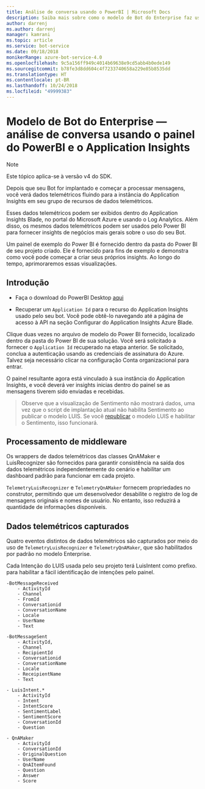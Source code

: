 ```yaml
---
title: Análise de conversa usando o PowerBI | Microsoft Docs
description: Saiba mais sobre como o modelo de Bot do Enterprise faz uso do Application Insights para habilitar insights por meio do Power BI
author: darrenj
ms.author: darrenj
manager: kamrani
ms.topic: article
ms.service: bot-service
ms.date: 09/18/2018
monikerRange: azure-bot-service-4.0
ms.openlocfilehash: 9c5a156ff949c4014b69638e9cd5abb4b0ede149
ms.sourcegitcommit: b78fe3d8dd604c4f7233740658a229e85b8535dd
ms.translationtype: HT
ms.contentlocale: pt-BR
ms.lasthandoff: 10/24/2018
ms.locfileid: "49999383"
---
```

# <a name="enterprise-bot-template---conversational-analytics-using-powerbi-dashboard-and-application-insights"></a>Modelo de Bot do Enterprise — análise de conversa usando o painel do PowerBI e o Application Insights

> [!NOTE]
> Este tópico aplica-se à versão v4 do SDK. 

Depois que seu Bot for implantado e começar a processar mensagens, você verá dados telemétricos fluindo para a instância do Application Insights em seu grupo de recursos de dados telemétricos. 

Esses dados telemétricos podem ser exibidos dentro do Application Insights Blade, no portal do Microsoft Azure e usando o Log Analytics. Além disso, os mesmos dados telemétricos podem ser usados pelo Power BI para fornecer insights de negócios mais gerais sobre o uso do seu Bot.

Um painel de exemplo do Power BI é fornecido dentro da pasta do Power BI de seu projeto criado. Ele é fornecido para fins de exemplo e demonstra como você pode começar a criar seus próprios insights. Ao longo do tempo, aprimoraremos essas visualizações. 

## <a name="getting-started"></a>Introdução

- Faça o download do PowerBI Desktop [aqui](https://powerbi.microsoft.com/en-us/desktop/)
 
- Recuperar um ```Application Id``` para o recurso do Application Insights usado pelo seu bot. Você pode obtê-lo navegando até a página de acesso à API na seção Configurar do Application Insights Azure Blade.

Clique duas vezes no arquivo de modelo do Power BI fornecido, localizado dentro da pasta do Power BI de sua solução. Você será solicitado a fornecer o ```Application Id``` recuperado na etapa anterior. Se solicitado, conclua a autenticação usando as credenciais de assinatura do Azure. Talvez seja necessário clicar na configuração Conta organizacional para entrar.

O painel resultante agora está vinculado à sua instância do Application Insights, e você deverá ver insights inicias dentro do painel se as mensagens tiverem sido enviadas e recebidas.

>Observe que a visualização de Sentimento não mostrará dados, uma vez que o script de implantação atual não habilita Sentimento ao publicar o modelo LUIS. Se você [republicar](https://docs.microsoft.com/en-us/azure/cognitive-services/luis/luis-how-to-publish-app) o modelo LUIS e habilitar o Sentimento, isso funcionará.

## <a name="middleware-processing"></a>Processamento de middleware

Os wrappers de dados telemétricos das classes QnAMaker e LuisRecognizer são fornecidos para garantir consistência na saída dos dados telemétricos independentemente do cenário e habilitar um dashboard padrão para funcionar em cada projeto.

```TelemetryLuisRecognizer``` e ```TelemetryQnAMaker``` fornecem propriedades no construtor, permitindo que um desenvolvedor desabilite o registro de log de mensagens originais e nomes de usuário. No entanto, isso reduzirá a quantidade de informações disponíveis.

## <a name="telemetry-captured"></a>Dados telemétricos capturados

Quatro eventos distintos de dados telemétricos são capturados por meio do uso de ```TelemetryLuisRecognizer``` e ```TelemetryQnAMaker```, que são habilitados por padrão no modelo Enterprise. 

Cada Intenção do LUIS usada pelo seu projeto terá LuisIntent como prefixo. para habilitar a fácil identificação de intenções pelo painel.

```
-BotMessageReceived
    - ActivityId
    - Channel
    - FromId
    - Conversationid
    - ConversationName
    - Locale
    - UserName
    - Text
```
  
```
-BotMessageSent
    - ActivityId,
    - Channel
    - RecipientId
    - Conversationid
    - ConversationName
    - Locale
    - ReceipientName
    - Text
```

```
- LuisIntent.*
    - ActivityId
    - Intent
    - IntentScore
    - SentimentLabel
    - SentimentScore
    - ConversationId
    - Question
```

```
- QnAMaker
    - ActivityId
    - ConversationId
    - OriginalQuestion
    - UserName
    - QnAItemFound
    - Question
    - Answer
    - Score
```
